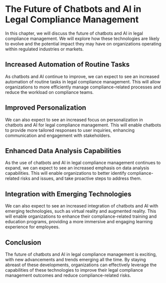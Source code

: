 The Future of Chatbots and AI in Legal Compliance Management
=======================================================================================================================================================

In this chapter, we will discuss the future of chatbots and AI in legal compliance management. We will explore how these technologies are likely to evolve and the potential impact they may have on organizations operating within regulated industries or markets.

Increased Automation of Routine Tasks
-------------------------------------

As chatbots and AI continue to improve, we can expect to see an increased automation of routine tasks in legal compliance management. This will allow organizations to more efficiently manage compliance-related processes and reduce the workload on compliance teams.

Improved Personalization
------------------------

We can also expect to see an increased focus on personalization in chatbots and AI for legal compliance management. This will enable chatbots to provide more tailored responses to user inquiries, enhancing communication and engagement with stakeholders.

Enhanced Data Analysis Capabilities
-----------------------------------

As the use of chatbots and AI in legal compliance management continues to expand, we can expect to see an increased emphasis on data analysis capabilities. This will enable organizations to better identify compliance-related risks and issues, and take proactive steps to address them.

Integration with Emerging Technologies
--------------------------------------

We can also expect to see an increased integration of chatbots and AI with emerging technologies, such as virtual reality and augmented reality. This will enable organizations to enhance their compliance-related training and education programs, providing a more immersive and engaging learning experience for employees.

Conclusion
----------

The future of chatbots and AI in legal compliance management is exciting, with new advancements and trends emerging all the time. By staying abreast of these developments, organizations can effectively leverage the capabilities of these technologies to improve their legal compliance management outcomes and reduce compliance-related risks.
